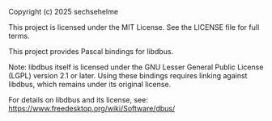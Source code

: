 Copyright (c) 2025 sechsehelme

This project is licensed under the MIT License.
See the LICENSE file for full terms.

This project provides Pascal bindings for libdbus.

Note: libdbus itself is licensed under the GNU Lesser General Public License
(LGPL) version 2.1 or later. Using these bindings requires linking against
libdbus, which remains under its original license.

For details on libdbus and its license, see:
https://www.freedesktop.org/wiki/Software/dbus/

